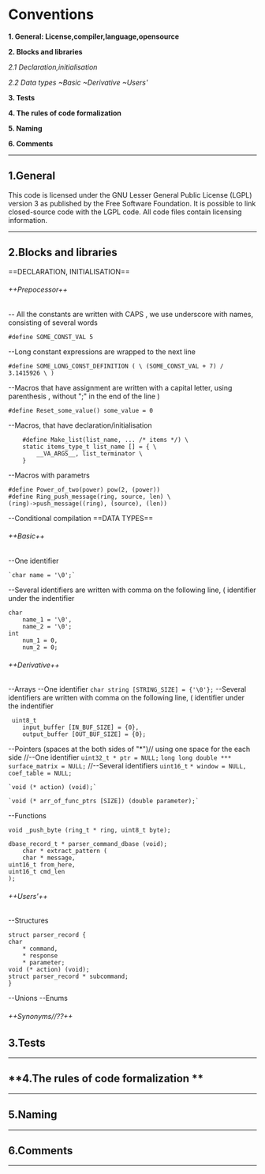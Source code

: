 # Conventions
**1. General: License,compiler,language,opensource**

**2. Blocks and libraries**

 *2.1 Declaration,initialisation*

*2.2 Data types*
    *~Basic*
    *~Derivative*
    *~Users'*


**3. Tests**

**4. The rules of code formalization**

**5. Naming**

**6. Comments**

***
## **1.General**


This code is licensed under the GNU Lesser General Public License (LGPL) version 3 as published by the Free Software Foundation.
It is possible to link closed-source code with the LGPL code.
All code files contain licensing information.

---
## **2.Blocks and libraries**
==DECLARATION, INITIALISATION==
###### ++Prepocessor++

-- All the constants are written with CAPS , we use underscore with names, consisting of several words

`#define SOME_CONST_VAL 5`

--Long constant expressions are wrapped to the next line 

`#define SOME_LONG_CONST_DEFINITION ( \
	(SOME_CONST_VAL + 7) / 3.1415926 \
)`

--Macros that have assignment are written with a capital letter, using parenthesis , without ";" in the end of the line )

`#define Reset_some_value() some_value = 0`

--Macros, that have declaration/initialisation

		#define Make_list(list_name, ... /* items */) \
		static items_type_t list_name [] = { \
			__VA_ARGS__, list_terminator \
		}

--Macros with parametrs

	#define Power_of_two(power) pow(2, (power))
 	#define Ring_push_message(ring, source, len) \
  	(ring)->push_message((ring), (source), (len))

--Conditional compilation 
==DATA TYPES==
###### ++Basic++

--One identifier

	`char name = '\0';`

--Several identifiers are written with comma on the following line, ( identifier under the indentifier

	char
		name_1 = '\0',
		name_2 = '\0';
	int
		num_1 = 0,
		num_2 = 0;

###### ++Derivative++ 

--Arrays
--One identifier
	`char string [STRING_SIZE] = {'\0'};`
--Several identifiers are written with comma on the following line, ( identifier under the indentifier

	 uint8_t
		input_buffer [IN_BUF_SIZE] = {0},
		output_buffer [OUT_BUF_SIZE] = {0};

--Pointers (spaces at the both sides of "*")// using one space for the each side
//--One identifier
	`uint32_t * ptr = NULL;`
	`long long double *** surface_matrix = NULL;`
//--Several identifiers
	`uint16_t`
		`* window = NULL,`
		`coef_table = NULL;`

	`void (* action) (void);`

	`void (* arr_of_func_ptrs [SIZE]) (double parameter);`

--Functions

	void _push_byte (ring_t * ring, uint8_t byte);

	dbase_record_t * parser_command_dbase (void);
		char * extract_pattern (
		char * message,
	uint16_t from_here,
	uint16_t cmd_len
	);

###### ++Users'++ 

--Structures

  	struct parser_record {
	char
		* command,
		* response
		* parameter;
	void (* action) (void);
	struct parser_record * subcommand;
	}

--Unions
--Enums

###### ++Synonyms//??++


## **3.Tests**

---
## **4.The rules of code formalization **

---
## **5.Naming**

---
## **6.Comments**

---


